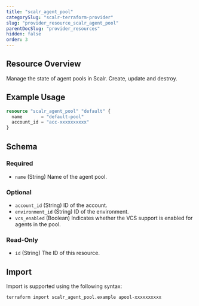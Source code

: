 ```yaml
---
title: "scalr_agent_pool"
categorySlug: "scalr-terraform-provider"
slug: "provider_resource_scalr_agent_pool"
parentDocSlug: "provider_resources"
hidden: false
order: 3
---
```

## Resource Overview

Manage the state of agent pools in Scalr. Create, update and destroy.

## Example Usage

```terraform
resource "scalr_agent_pool" "default" {
  name       = "default-pool"
  account_id = "acc-xxxxxxxxxx"
}
```

<!-- schema generated by tfplugindocs -->
## Schema

### Required

- `name` (String) Name of the agent pool.

### Optional

- `account_id` (String) ID of the account.
- `environment_id` (String) ID of the environment.
- `vcs_enabled` (Boolean) Indicates whether the VCS support is enabled for agents in the pool.

### Read-Only

- `id` (String) The ID of this resource.

## Import

Import is supported using the following syntax:

```shell
terraform import scalr_agent_pool.example apool-xxxxxxxxxx
```
